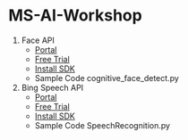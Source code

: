 # MS-AI-Workshop
1.  Face API
    * [Portal](https://azure.microsoft.com/zh-cn/services/cognitive-services/face/)
    * [Free Trial](https://azure.microsoft.com/zh-cn/try/cognitive-services/?api=face-api)
    * [Install SDK](https://github.com/Microsoft/Cognitive-Face-Python)
    * Sample Code cognitive_face_detect.py
2.	Bing Speech API
    *	[Portal](https://azure.microsoft.com/zh-cn/services/cognitive-services/speech/)
    *	[Free Trial](https://azure.microsoft.com/zh-cn/try/cognitive-services/?api=speech-api)
    *	[Install SDK](https://pypi.python.org/pypi/SpeechRecognition)
    *	Sample Code SpeechRecognition.py
